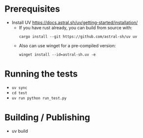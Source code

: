 
# Prerequisites
- Install UV
  https://docs.astral.sh/uv/getting-started/installation/
    - If you have rust already, you can build from source with:
      ```
      cargo install --git https://github.com/astral-sh/uv uv
      ```
    - Also can use winget for a pre-compiled version:
      ```
      winget install --id=astral-sh.uv -e
      ```

# Running the tests
 - `uv sync`
 - `cd test`
 - `uv run python run_test.py`

 # Building / Publishing
 
 - uv build

